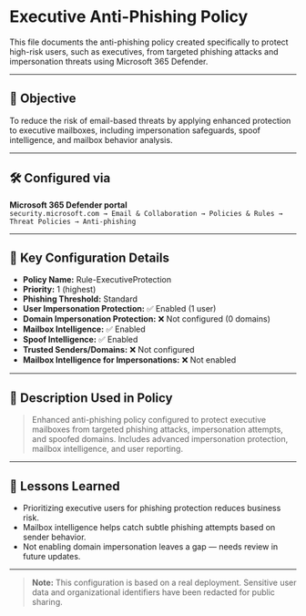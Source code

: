 # Executive Anti-Phishing Policy

This file documents the anti-phishing policy created specifically to protect high-risk users, such as executives, from targeted phishing attacks and impersonation threats using Microsoft 365 Defender.

---

## 🎯 Objective

To reduce the risk of email-based threats by applying enhanced protection to executive mailboxes, including impersonation safeguards, spoof intelligence, and mailbox behavior analysis.

---

## 🛠️ Configured via

**Microsoft 365 Defender portal**  
`security.microsoft.com → Email & Collaboration → Policies & Rules → Threat Policies → Anti-phishing`

---

## 🔐 Key Configuration Details

- **Policy Name:** Rule-ExecutiveProtection  
- **Priority:** 1 (highest)
- **Phishing Threshold:** Standard
- **User Impersonation Protection:** ✅ Enabled (1 user)
- **Domain Impersonation Protection:** ❌ Not configured (0 domains)
- **Mailbox Intelligence:** ✅ Enabled
- **Spoof Intelligence:** ✅ Enabled
- **Trusted Senders/Domains:** ❌ Not configured
- **Mailbox Intelligence for Impersonations:** ❌ Not enabled

---

## 🧠 Description Used in Policy

> Enhanced anti-phishing policy configured to protect executive mailboxes from targeted phishing attacks, impersonation attempts, and spoofed domains. Includes advanced impersonation protection, mailbox intelligence, and user reporting.

---

## 🧩 Lessons Learned

- Prioritizing executive users for phishing protection reduces business risk.
- Mailbox intelligence helps catch subtle phishing attempts based on sender behavior.
- Not enabling domain impersonation leaves a gap — needs review in future updates.

---

> **Note:** This configuration is based on a real deployment. Sensitive user data and organizational identifiers have been redacted for public sharing.
